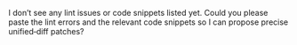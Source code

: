 I don’t see any lint issues or code snippets listed yet. Could you please paste the lint errors and the relevant code snippets so I can propose precise unified‑diff patches?